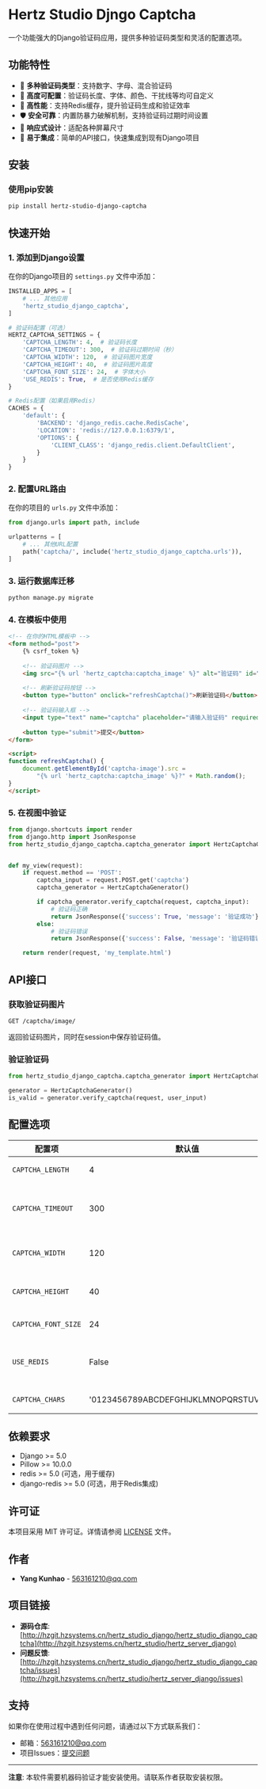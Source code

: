 # Hertz Studio Djngo Captcha

一个功能强大的Django验证码应用，提供多种验证码类型和灵活的配置选项。

## 功能特性

- 🎨 **多种验证码类型**：支持数字、字母、混合验证码
- 🔧 **高度可配置**：验证码长度、字体、颜色、干扰线等均可自定义
- 🚀 **高性能**：支持Redis缓存，提升验证码生成和验证效率
- 🛡️ **安全可靠**：内置防暴力破解机制，支持验证码过期时间设置
- 📱 **响应式设计**：适配各种屏幕尺寸
- 🔌 **易于集成**：简单的API接口，快速集成到现有Django项目

## 安装

### 使用pip安装

```bash
pip install hertz-studio-django-captcha
```
## 快速开始

### 1. 添加到Django设置

在你的Django项目的 `settings.py` 文件中添加：

```python
INSTALLED_APPS = [
    # ... 其他应用
    'hertz_studio_django_captcha',
]

# 验证码配置（可选）
HERTZ_CAPTCHA_SETTINGS = {
    'CAPTCHA_LENGTH': 4,  # 验证码长度
    'CAPTCHA_TIMEOUT': 300,  # 验证码过期时间（秒）
    'CAPTCHA_WIDTH': 120,  # 验证码图片宽度
    'CAPTCHA_HEIGHT': 40,  # 验证码图片高度
    'CAPTCHA_FONT_SIZE': 24,  # 字体大小
    'USE_REDIS': True,  # 是否使用Redis缓存
}

# Redis配置（如果启用Redis）
CACHES = {
    'default': {
        'BACKEND': 'django_redis.cache.RedisCache',
        'LOCATION': 'redis://127.0.0.1:6379/1',
        'OPTIONS': {
            'CLIENT_CLASS': 'django_redis.client.DefaultClient',
        }
    }
}
```

### 2. 配置URL路由

在你的项目的 `urls.py` 文件中添加：

```python
from django.urls import path, include

urlpatterns = [
    # ... 其他URL配置
    path('captcha/', include('hertz_studio_django_captcha.urls')),
]
```

### 3. 运行数据库迁移

```bash
python manage.py migrate
```

### 4. 在模板中使用

```html
<!-- 在你的HTML模板中 -->
<form method="post">
    {% csrf_token %}
    
    <!-- 验证码图片 -->
    <img src="{% url 'hertz_captcha:captcha_image' %}" alt="验证码" id="captcha-image">
    
    <!-- 刷新验证码按钮 -->
    <button type="button" onclick="refreshCaptcha()">刷新验证码</button>
    
    <!-- 验证码输入框 -->
    <input type="text" name="captcha" placeholder="请输入验证码" required>
    
    <button type="submit">提交</button>
</form>

<script>
function refreshCaptcha() {
    document.getElementById('captcha-image').src = 
        "{% url 'hertz_captcha:captcha_image' %}?" + Math.random();
}
</script>
```

### 5. 在视图中验证

```python
from django.shortcuts import render
from django.http import JsonResponse
from hertz_studio_django_captcha.captcha_generator import HertzCaptchaGenerator


def my_view(request):
    if request.method == 'POST':
        captcha_input = request.POST.get('captcha')
        captcha_generator = HertzCaptchaGenerator()

        if captcha_generator.verify_captcha(request, captcha_input):
            # 验证码正确
            return JsonResponse({'success': True, 'message': '验证成功'})
        else:
            # 验证码错误
            return JsonResponse({'success': False, 'message': '验证码错误'})

    return render(request, 'my_template.html')
```

## API接口

### 获取验证码图片

```
GET /captcha/image/
```

返回验证码图片，同时在session中保存验证码值。

### 验证验证码

```python
from hertz_studio_django_captcha.captcha_generator import HertzCaptchaGenerator

generator = HertzCaptchaGenerator()
is_valid = generator.verify_captcha(request, user_input)
```

## 配置选项

| 配置项 | 默认值 | 说明 |
|--------|--------|------|
| `CAPTCHA_LENGTH` | 4 | 验证码长度 |
| `CAPTCHA_TIMEOUT` | 300 | 验证码过期时间（秒） |
| `CAPTCHA_WIDTH` | 120 | 验证码图片宽度 |
| `CAPTCHA_HEIGHT` | 40 | 验证码图片高度 |
| `CAPTCHA_FONT_SIZE` | 24 | 字体大小 |
| `USE_REDIS` | False | 是否使用Redis缓存 |
| `CAPTCHA_CHARS` | '0123456789ABCDEFGHIJKLMNOPQRSTUVWXYZ' | 验证码字符集 |

## 依赖要求

- Django >= 5.0
- Pillow >= 10.0.0
- redis >= 5.0 (可选，用于缓存)
- django-redis >= 5.0 (可选，用于Redis集成)

## 许可证

本项目采用 MIT 许可证。详情请参阅 [LICENSE](LICENSE) 文件。

## 作者

- **Yang Kunhao** - [563161210@qq.com](mailto:563161210@qq.com)

## 项目链接

- **源码仓库**: [http://hzgit.hzsystems.cn/hertz_studio_django/hertz_studio_django_captcha](http://hzgit.hzsystems.cn/hertz_studio/hertz_server_django)
- **问题反馈**: [http://hzgit.hzsystems.cn/hertz_studio_django/hertz_studio_django_captcha/issues](http://hzgit.hzsystems.cn/hertz_studio/hertz_server_django/issues)

## 支持

如果你在使用过程中遇到任何问题，请通过以下方式联系我们：

- 邮箱：563161210@qq.com
- 项目Issues：[提交问题](http://hzgit.hzsystems.cn/hertz_studio/hertz_server_django/issues)

---

**注意**: 本软件需要机器码验证才能安装使用。请联系作者获取安装权限。